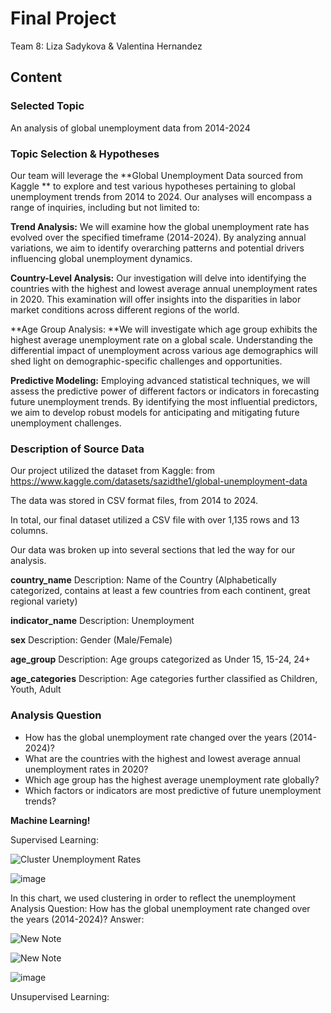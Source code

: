 # Final Project

Team 8: Liza Sadykova & Valentina Hernandez

## Content
### Selected Topic
An analysis of global unemployment data from 2014-2024

### Topic Selection & Hypotheses

Our team will leverage the **Global Unemployment Data sourced from Kaggle ** to explore and test various hypotheses pertaining to global unemployment trends from 2014 to 2024. Our analyses will encompass a range of inquiries, including but not limited to:

**Trend Analysis:** We will examine how the global unemployment rate has evolved over the specified timeframe (2014-2024). By analyzing annual variations, we aim to identify overarching patterns and potential drivers influencing global unemployment dynamics.

**Country-Level Analysis:** Our investigation will delve into identifying the countries with the highest and lowest average annual unemployment rates in 2020. This examination will offer insights into the disparities in labor market conditions across different regions of the world.

**Age Group Analysis: **We will investigate which age group exhibits the highest average unemployment rate on a global scale. Understanding the differential impact of unemployment across various age demographics will shed light on demographic-specific challenges and opportunities.

**Predictive Modeling:** Employing advanced statistical techniques, we will assess the predictive power of different factors or indicators in forecasting future unemployment trends. By identifying the most influential predictors, we aim to develop robust models for anticipating and mitigating future unemployment challenges.

### Description of Source Data
Our project utilized the dataset from Kaggle: from https://www.kaggle.com/datasets/sazidthe1/global-unemployment-data

The data was stored in CSV format files, from 2014 to 2024. 

In total, our final dataset utilized a CSV file with over 1,135 rows and 13 columns.

Our data was broken up into several sections that led the way for our analysis. 

**country_name**
    Description: Name of the Country (Alphabetically categorized, contains at least a few countries from each continent, great regional variety)

**indicator_name**
    Description: Unemployment

**sex**
    Description: Gender (Male/Female)

**age_group**
    Description: Age groups categorized as Under 15, 15-24, 24+

**age_categories**
    Description: Age categories further classified as Children, Youth, Adult


### Analysis Question

- How has the global unemployment rate changed over the years (2014-2024)?
- What are the countries with the highest and lowest average annual unemployment rates in 2020?
- Which age group has the highest average unemployment rate globally?
- Which factors or indicators are most predictive of future unemployment trends?


**Machine Learning!**

Supervised Learning:

![Cluster Unemployment Rates](https://github.com/lizasadykova/Project-4/assets/142169119/a2b650a8-30f7-4c62-a6e9-ff4d94150e62)

![image](https://github.com/lizasadykova/Project-4/assets/142169119/a6ca810c-a163-46e6-ae07-e8bd27dba7f5)


In this chart, we used clustering in order to reflect the unemployment 
Analysis Question: How has the global unemployment rate changed over the years (2014-2024)?
Answer: 

![New Note](https://github.com/lizasadykova/Project-4/assets/142169119/715a82e2-5cdd-4497-80d6-30268cecdc4d) 

![New Note](https://github.com/lizasadykova/Project-4/assets/142169119/da6340ea-40cd-4e6c-afbe-faded5049d1e)

![image](https://github.com/lizasadykova/Project-4/assets/142169119/ea920246-da6a-46c4-80bb-39604e12891f)


Unsupervised Learning: 



